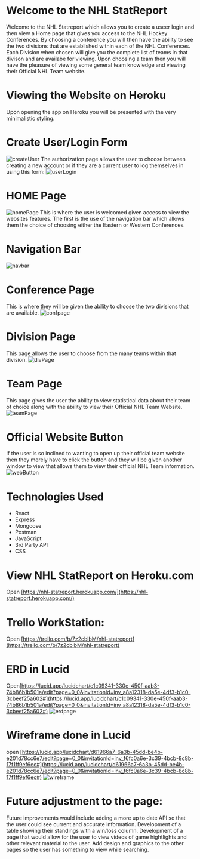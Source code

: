 # Welcome to the NHL StatReport

Welcome to the NHL Statreport which allows you to create a useer login and then view a Home page that gives you access to the NHL Hockey Conferences.  By choosing a conference you will then have the ability to see the two divisions that are established within each of the NHL Conferences.  Each Division when chosen will give you the complete list of teams in that divison and are availabe for viewing.  Upon choosing a team then you will have the pleasure of viewing some general team knowledge and viewing their Official NHL Team website.

# Viewing the Website on Heroku

Upon opening the app on Heroku you will be presented with the very minimalistic styling.
# Create User/Login Form
![createUser](./src/Images/Screenshots/createUser.png)
The authorization page allows the user to choose between creating a new account or if they are a current user to log themselves in using this form:
![userLogin](./src/Images/Screenshots/userLogin.png)

# HOME Page
![homePage](./src/Images/Screenshots/homePage.png)
This is where the user is welcomed given access to view the websites features.
The first is the use of the navigation bar which allows them the choice of choosing either the Eastern or Western Conferences.
# Navigation Bar
![navbar](./src/Images/Screenshots/navbar.png)

# Conference Page
This is where they will be given the ability to choose the two divisions that are available.
![confpage](./src/Images/Screenshots/confpage.png)

# Division Page
This page allows the user to choose from the many teams within that division.
![divPage](./src/Images/Screenshots/divPage.png)

# Team Page
This page gives the user the ability to view statistical data about their team of choice along with the ability to view their Official NHL Team Website.
![teamPage](./src/Images/Screenshots/teamPage.png)

# Official Website Button
If the user is so inclined to wanting to open up their official team website then they merely have to click the button and they will be given another window to view that allows them to view their official NHL Team information.
![webButton](./src/Images/Screenshots/webButton.png)

# Technologies Used
* React
* Express
* Mongoose
* Postman
* JavaScript 
* 3rd Party API
* CSS


# View NHL StatReport on Heroku.com
Open [https://nhl-statreport.herokuapp.com/](https://nhl-statreport.herokuapp.com/)


# Trello WorkStation:
Open [https://trello.com/b/7z2cblbM/nhl-statreport](https://trello.com/b/7z2cblbM/nhl-statreport)

# ERD in Lucid
Open[https://lucid.app/lucidchart/c1c09341-330e-450f-aab3-74b86b1b501a/edit?page=0_0&invitationId=inv_a8a12318-da5e-4df3-b1c0-3cbeef25a602#](https://lucid.app/lucidchart/c1c09341-330e-450f-aab3-74b86b1b501a/edit?page=0_0&invitationId=inv_a8a12318-da5e-4df3-b1c0-3cbeef25a602#)
![erdpage](./src/Images/Screenshots/erdpage.png)

# Wireframe done in Lucid
open [https://lucid.app/lucidchart/d61966a7-6a3b-45dd-be4b-e201d78cc6e7/edit?page=0_0&invitationId=inv_f6fc0a6e-3c39-4bcb-8c8b-17f1ff9ef6ec#](https://lucid.app/lucidchart/d61966a7-6a3b-45dd-be4b-e201d78cc6e7/edit?page=0_0&invitationId=inv_f6fc0a6e-3c39-4bcb-8c8b-17f1ff9ef6ec#)
![wireframe](./src/Images/Screenshots/wireframe.png)

# Future adjustment to the page:
Future improvements would include adding a more up to date API so that the user could see current and accurate information.
Development of a table showing their standings with a win/loss column.
Development of a page that would allow for the user to view videos of game hightlights and other relevant material to the user.
Add design and graphics to the other pages so the user has something to view while searching.
